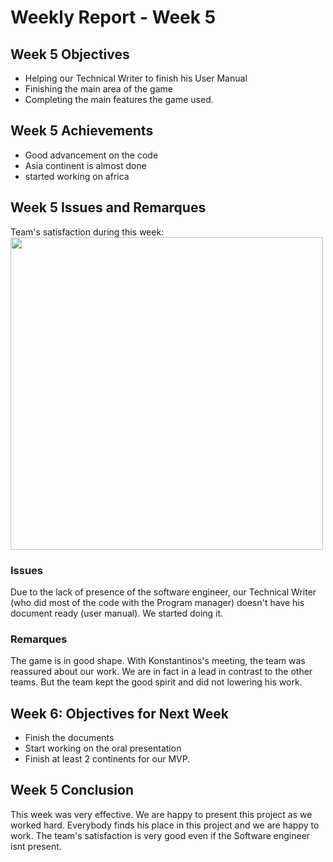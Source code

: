# Weekly Report - Week 5
## Week 5 Objectives
- Helping our Technical Writer to finish his User Manual
- Finishing the main area of the game
- Completing the main features the game used.
## Week 5 Achievements
- Good advancement on the code
- Asia continent is almost done
- started working on africa
## Week 5 Issues and Remarques
Team's satisfaction during this week: 
 <img src="C:\Users\JulianREINE\Downloads\WeeklyReports\Images\Week5TeamSatisfaction.png" width="500"/>

### Issues
Due to the lack of presence of the software engineer, our Technical Writer (who did most of the code with the Program manager) doesn't have his document ready (user manual). We started doing it.
### Remarques
The game is in good shape. With Konstantinos's meeting, the team was reassured about our work. We are in fact in a lead in contrast to the other teams. But the team kept the good spirit and did not lowering his work. 
## Week 6: Objectives for Next Week
- Finish the documents
- Start working on the oral presentation
- Finish at least 2 continents for our MVP.
## Week 5 Conclusion

This week was very effective. We are happy to present this project as we worked hard. Everybody finds his place in this project and we are happy to work. 
The team's satisfaction is very good even if the Software engineer isnt present.